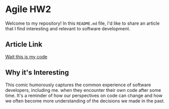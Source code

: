# Agile HW2

Welcome to my repository! In this `README.md` file, I'd like to share an article that I find interesting and relevant to software development.

## Article Link

[Wait this is my code](https://www.reddit.com/r/ProgrammerHumor/comments/16m79or/ohwaititismycode/)

## Why it's Interesting

This comic humorously captures the common experience of software developers, including me. when they encounter their own code after some time. It's a reminder of how our perspectives on code can change and how we often become more understanding of the decisions we made in the past.
